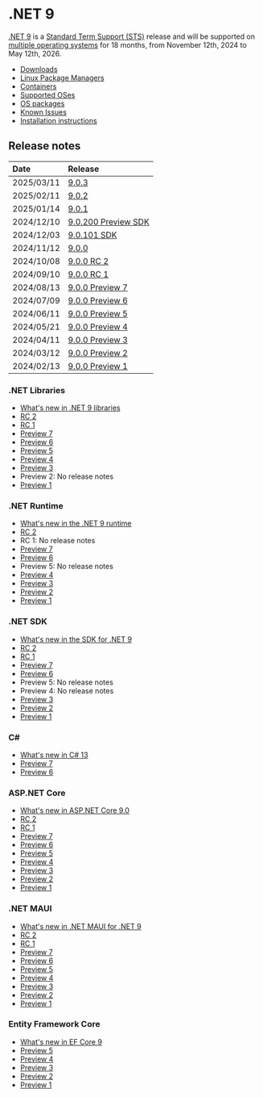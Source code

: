 # .NET 9

[.NET 9](https://aka.ms/dotnet/9/preview1) is a [Standard Term Support (STS)](../../release-policies.md) release and will be supported on [multiple operating systems](supported-os.md) for 18 months, from November 12th, 2024 to May 12th, 2026.

- [Downloads](https://dotnet.microsoft.com/download/dotnet/9.0)
- [Linux Package Managers](https://learn.microsoft.com/dotnet/core/install/linux)
- [Containers](https://hub.docker.com/_/microsoft-dotnet)
- [Supported OSes](supported-os.md)
- [OS packages](./os-packages.md)
- [Known Issues](known-issues.md)
- [Installation instructions](install.md)

## Release notes

| Date | Release |
| :-- | :-- |
| 2025/03/11 | [9.0.3](./9.0.3/9.0.3.md) |
| 2025/02/11 | [9.0.2](./9.0.2/9.0.2.md) |
| 2025/01/14 | [9.0.1](./9.0.1/9.0.1.md) |
| 2024/12/10 | [9.0.200 Preview SDK](./9.0.0/9.0.200-preview.md) |
| 2024/12/03 | [9.0.101 SDK](./9.0.0/9.0.101.md) |
| 2024/11/12 | [9.0.0](./9.0.0/9.0.0.md) |
| 2024/10/08 | [9.0.0 RC 2](preview/rc2/README.md) |
| 2024/09/10 | [9.0.0 RC 1](preview/rc1/README.md) |
| 2024/08/13 | [9.0.0 Preview 7](preview/preview7/README.md) |
| 2024/07/09 | [9.0.0 Preview 6](preview/preview6/README.md) |
| 2024/06/11 | [9.0.0 Preview 5](preview/preview5/README.md) |
| 2024/05/21 | [9.0.0 Preview 4](preview/preview4/README.md) |
| 2024/04/11 | [9.0.0 Preview 3](preview/preview3/README.md) |
| 2024/03/12 | [9.0.0 Preview 2](preview/preview2/README.md) |
| 2024/02/13 | [9.0.0 Preview 1](preview/preview1/README.md) |

### .NET Libraries

- [What's new in .NET 9 libraries](https://learn.microsoft.com/dotnet/core/whats-new/dotnet-9/overview#net-libraries)
- [RC 2](preview/rc2/libraries.md)
- [RC 1](preview/rc1/libraries.md)
- [Preview 7](preview/preview7/libraries.md)
- [Preview 6](preview/preview6/libraries.md)
- [Preview 5](preview/preview5/libraries.md)
- [Preview 4](preview/preview4/libraries.md)
- [Preview 3](preview/preview3/libraries.md)
- Preview 2: No release notes
- [Preview 1](preview/preview1/libraries.md)

### .NET Runtime

- [What's new in the .NET 9 runtime](https://learn.microsoft.com/dotnet/core/whats-new/dotnet-9/runtime)
- [RC 2](preview/rc2/runtime.md)
- RC 1: No release notes
- [Preview 7](preview/preview7/runtime.md)
- [Preview 6](preview/preview6/runtime.md)
- Preview 5: No release notes
- [Preview 4](preview/preview4/runtime.md)
- [Preview 3](preview/preview3/runtime.md)
- [Preview 2](preview/preview2/runtime.md)
- [Preview 1](preview/preview1/runtime.md)

### .NET SDK

- [What's new in the SDK for .NET 9](https://learn.microsoft.com/dotnet/core/whats-new/dotnet-9/sdk)
- [RC 2](preview/rc2/sdk.md)
- [RC 1](preview/rc1/sdk.md)
- [Preview 7](preview/preview7/sdk.md)
- [Preview 6](preview/preview6/sdk.md)
- Preview 5: No release notes
- Preview 4: No release notes
- [Preview 3](preview/preview3/sdk.md)
- [Preview 2](preview/preview2/sdk.md)
- [Preview 1](preview/preview1/sdk.md)

### C\#

- [What's new in C# 13](https://learn.microsoft.com/dotnet/csharp/whats-new/csharp-13)
- [Preview 7](preview/preview7/csharp.md)
- [Preview 6](preview/preview6/csharp.md)

### ASP.NET Core

- [What's new in ASP.NET Core 9.0](https://learn.microsoft.com/aspnet/core/release-notes/aspnetcore-9.0)
- [RC 2](preview/rc2/aspnetcore.md)
- [RC 1](preview/rc1/aspnetcore.md)
- [Preview 7](preview/preview7/aspnetcore.md)
- [Preview 6](preview/preview6/aspnetcore.md)
- [Preview 5](preview/preview5/aspnetcore.md)
- [Preview 4](preview/preview4/aspnetcore.md)
- [Preview 3](preview/preview3/aspnetcore.md)
- [Preview 2](preview/preview2/aspnetcore.md)
- [Preview 1](preview/preview1/aspnetcore.md)

### .NET MAUI

- [What's new in .NET MAUI for .NET 9](https://learn.microsoft.com/dotnet/maui/whats-new/dotnet-9)
- [RC 2](preview/rc2/dotnetmaui.md)
- [RC 1](preview/rc1/dotnetmaui.md)
- [Preview 7](preview/preview7/dotnetmaui.md)
- [Preview 6](preview/preview6/dotnetmaui.md)
- [Preview 5](preview/preview5/dotnetmaui.md)
- [Preview 4](preview/preview4/dotnetmaui.md)
- [Preview 3](preview/preview3/dotnetmaui.md)
- [Preview 2](preview/preview2/dotnetmaui.md)
- [Preview 1](preview/preview1/dotnetmaui.md)

### Entity Framework Core

- [What's new in EF Core 9](https://learn.microsoft.com/ef/core/what-is-new/ef-core-9.0/whatsnew)
- [Preview 5](preview/preview5/efcoreanddata.md)
- [Preview 4](preview/preview4/efcoreanddata.md)
- [Preview 3](preview/preview3/efcoreanddata.md)
- [Preview 2](preview/preview2/efcoreanddata.md)
- [Preview 1](preview/preview1/efcoreanddata.md)
